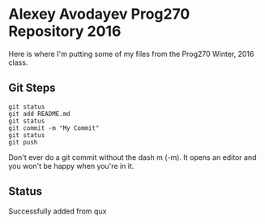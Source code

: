 # Alexey Avodayev Prog270 Repository 2016

Here is where I'm putting some of my files from the Prog270 Winter, 2016 class.

## Git Steps

```
git status
git add README.md
git status
git commit -m "My Commit"
git status 
git push

```
Don't ever do a git commit without the dash m (-m). It opens an editor and you won't be happy when you're in it.

## Status

Successfully added from qux


